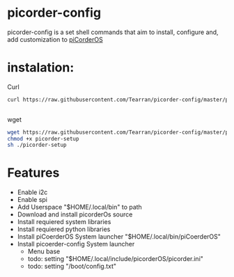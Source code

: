 # picorder-config

picorder-config is a set shell commands that aim to install, configure and, add customization to [piCorderOS](https://github.com/directive0/picorderOS)

# instalation:
Curl 
```bash 
curl https://raw.githubusercontent.com/Tearran/picorder-config/master/picorder_setup.sh | bash
 
``` 
wget
```sh 
wget https://raw.githubusercontent.com/Tearran/picorder-config/master/picorder_setup.sh
chmod +x picorder-setup
sh ./picorder-setup
```
# Features

- Enable i2c
- Enable spi
- Add Userspace "$HOME/.local/bin" to path 
- Download and install picorderOs source
- Install requiered system libraries
- Install requiered python libraries
- Install piCoerderOS System launcher "$HOME/.local/bin/piCoerderOS"
- Install picoerder-config System launcher
  - Menu base
  - todo: setting "$HOME/.local/include/picorderOS/picorder.ini"
  - todo: setting "/boot/config.txt"
